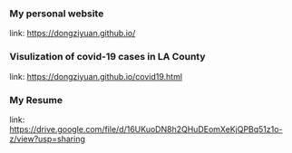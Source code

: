 ### My personal website
link: https://dongziyuan.github.io/

### Visulization of covid-19 cases in LA County
link: https://dongziyuan.github.io/covid19.html

### My Resume
link: https://drive.google.com/file/d/16UKuoDN8h2QHuDEomXeKjQPBq51z1o-z/view?usp=sharing
